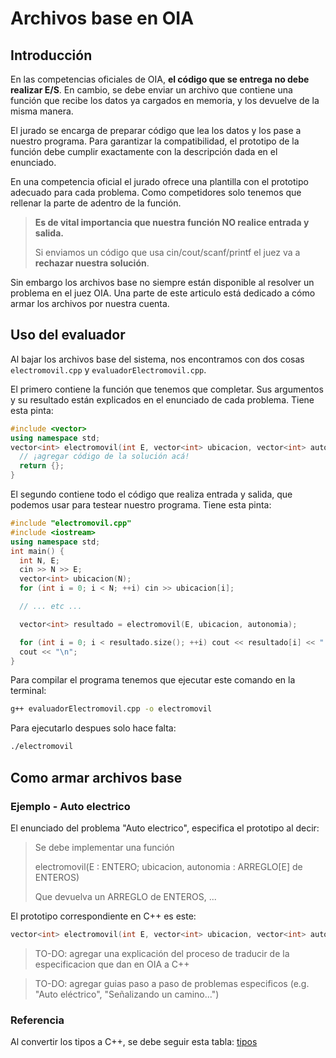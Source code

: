 
# Archivos base en OIA

## Introducción

En las competencias oficiales de OIA, **el código que se entrega no debe
realizar E/S**. En cambio, se debe enviar un archivo que contiene una función
que recibe los datos ya cargados en memoria, y los devuelve de la misma manera.

El jurado se encarga de preparar código que lea los datos y los pase a nuestro
programa. Para garantizar la compatibilidad, el prototipo de la función debe
cumplir exactamente con la descripción dada en el enunciado.

En una competencia oficial el jurado ofrece una plantilla con el prototipo
adecuado para cada problema. Como competidores solo tenemos que rellenar la
parte de adentro de la función.

> **Es de vital importancia que nuestra función NO realice entrada y salida.**
>
> Si enviamos un código que usa cin/cout/scanf/printf el juez va a **rechazar
> nuestra solución**.

Sin embargo los archivos base no siempre están disponible al resolver un
problema en el juez OIA. Una parte de este articulo está dedicado a cómo armar
los archivos por nuestra cuenta.

## Uso del evaluador

Al bajar los archivos base del sistema, nos encontramos con dos cosas
`electromovil.cpp` y `evaluadorElectromovil.cpp`.

El primero contiene la función que tenemos que completar. Sus argumentos y su
resultado están explicados en el enunciado de cada problema. Tiene esta pinta:

```c++
#include <vector>
using namespace std;
vector<int> electromovil(int E, vector<int> ubicacion, vector<int> autonomia) {
  // ¡agregar código de la solución acá!
  return {};
}
```

El segundo contiene todo el código que realiza entrada y salida, que podemos
usar para testear nuestro programa. Tiene esta pinta:

```c++
#include "electromovil.cpp"
#include <iostream>
using namespace std;
int main() {
  int N, E;
  cin >> N >> E;
  vector<int> ubicacion(N);
  for (int i = 0; i < N; ++i) cin >> ubicacion[i];

  // ... etc ...

  vector<int> resultado = electromovil(E, ubicacion, autonomia);

  for (int i = 0; i < resultado.size(); ++i) cout << resultado[i] << " ";
  cout << "\n";
}
```

Para compilar el programa tenemos que ejecutar este comando en la terminal:

```sh
g++ evaluadorElectromovil.cpp -o electromovil
```

Para ejecutarlo despues solo hace falta:

```sh
./electromovil
```

## Como armar archivos base

### Ejemplo - Auto electrico

El enunciado del problema "Auto electrico", especifica el prototipo al decir:

> Se debe implementar una función
>
> electromovil(E : ENTERO; ubicacion, autonomia : ARREGLO[E] de ENTEROS)
>
> Que devuelva un ARREGLO de ENTEROS, ...

El prototipo correspondiente en C++ es este:

```c++
vector<int> electromovil(int E, vector<int> ubicacion, vector<int> autonomia);
```

> TO-DO: agregar una explicación del proceso de traducir de la especificacion
> que dan en OIA a C++

> TO-DO: agregar guias paso a paso de problemas especificos (e.g.
> "Auto eléctrico", "Señalizando un camino...") 

### Referencia

Al convertir los tipos a C++, se debe seguir esta tabla: [tipos](img/Tabla%20de%20tipos.pdf)

